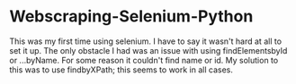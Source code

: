 # Webscraping-Selenium-Python
This was my first time using selenium. I have to say it wasn't hard at all to set it up. The only obstacle I had was an issue with using findElementsbyId or ...byName. For some reason it couldn't find name or id. My solution to this was to use findbyXPath; this seems to work in all cases.
